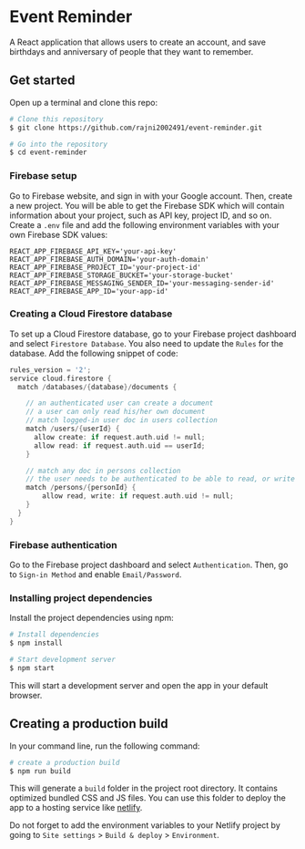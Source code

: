 # Event Reminder

A React application that allows users to create an account, and save birthdays and anniversary of people that they want to remember. 

## Get started

Open up a terminal and clone this repo:

```bash
# Clone this repository
$ git clone https://github.com/rajni2002491/event-reminder.git

# Go into the repository
$ cd event-reminder

```

### Firebase setup

Go to Firebase website, and sign in with your Google account. Then, create a new project. You will be able to get the Firebase SDK which will contain information about your project, such as API key, project ID, and so on. Create a `.env` file and add the following environment variables with your own Firebase SDK values:

```dosini
REACT_APP_FIREBASE_API_KEY='your-api-key'
REACT_APP_FIREBASE_AUTH_DOMAIN='your-auth-domain'
REACT_APP_FIREBASE_PROJECT_ID='your-project-id'
REACT_APP_FIREBASE_STORAGE_BUCKET='your-storage-bucket'
REACT_APP_FIREBASE_MESSAGING_SENDER_ID='your-messaging-sender-id'
REACT_APP_FIREBASE_APP_ID='your-app-id'
```

### Creating a Cloud Firestore database

To set up a Cloud Firestore database, go to your Firebase project dashboard and select `Firestore Database`. You also need to update the `Rules` for the database. Add the following snippet of code:

```c
rules_version = '2';
service cloud.firestore {
  match /databases/{database}/documents {

    // an authenticated user can create a document
    // a user can only read his/her own document
    // match logged-in user doc in users collection
    match /users/{userId} {
      allow create: if request.auth.uid != null;
      allow read: if request.auth.uid == userId;
    }

    // match any doc in persons collection
    // the user needs to be authenticated to be able to read, or write
    match /persons/{personId} {
    	allow read, write: if request.auth.uid != null;
    }
  }
}
```

### Firebase authentication

Go to the Firebase project dashboard and select `Authentication`. Then, go to `Sign-in Method` and enable `Email/Password`.

### Installing project dependencies

Install the project dependencies using npm:

```bash
# Install dependencies
$ npm install

# Start development server
$ npm start
```

This will start a development server and open the app in your default browser.

## Creating a production build

In your command line, run the following command:

```bash
# create a production build
$ npm run build
```

This will generate a `build` folder in the project root directory. It contains optimized bundled CSS and JS files. You can use this folder to deploy the app to a hosting service like [netlify](https://netlify.com/).

Do not forget to add the environment variables to your Netlify project by going to `Site settings` > `Build & deploy` > `Environment`.
